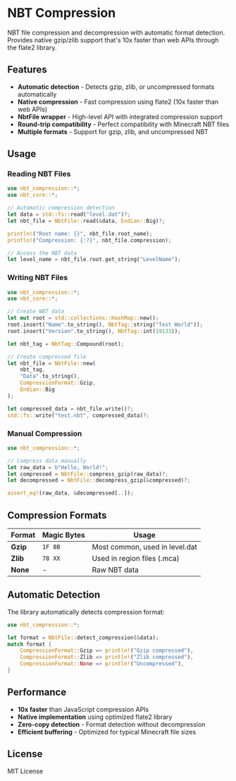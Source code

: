 # NBT Compression

NBT file compression and decompression with automatic format detection. Provides
native gzip/zlib support that's 10x faster than web APIs through the flate2
library.

## Features

- **Automatic detection** - Detects gzip, zlib, or uncompressed formats
  automatically
- **Native compression** - Fast compression using flate2 (10x faster than web
  APIs)
- **NbtFile wrapper** - High-level API with integrated compression support
- **Round-trip compatibility** - Perfect compatibility with Minecraft NBT files
- **Multiple formats** - Support for gzip, zlib, and uncompressed NBT

## Usage

### Reading NBT Files

```rust
use nbt_compression::*;
use nbt_core::*;

// Automatic compression detection
let data = std::fs::read("level.dat")?;
let nbt_file = NbtFile::read(&data, Endian::Big)?;

println!("Root name: {}", nbt_file.root_name);
println!("Compression: {:?}", nbt_file.compression);

// Access the NBT data
let level_name = nbt_file.root.get_string("LevelName");
```

### Writing NBT Files

```rust
use nbt_compression::*;
use nbt_core::*;

// Create NBT data
let mut root = std::collections::HashMap::new();
root.insert("Name".to_string(), NbtTag::string("Test World"));
root.insert("Version".to_string(), NbtTag::int(19133));

let nbt_tag = NbtTag::Compound(root);

// Create compressed file
let nbt_file = NbtFile::new(
    nbt_tag,
    "Data".to_string(),
    CompressionFormat::Gzip,
    Endian::Big
);

let compressed_data = nbt_file.write()?;
std::fs::write("test.nbt", compressed_data)?;
```

### Manual Compression

```rust
use nbt_compression::*;

// Compress data manually
let raw_data = b"Hello, World!";
let compressed = NbtFile::compress_gzip(raw_data)?;
let decompressed = NbtFile::decompress_gzip(&compressed)?;

assert_eq!(raw_data, &decompressed[..]);
```

## Compression Formats

| Format   | Magic Bytes | Usage                          |
| -------- | ----------- | ------------------------------ |
| **Gzip** | `1F 8B`     | Most common, used in level.dat |
| **Zlib** | `78 XX`     | Used in region files (.mca)    |
| **None** | -           | Raw NBT data                   |

## Automatic Detection

The library automatically detects compression format:

```rust
use nbt_compression::*;

let format = NbtFile::detect_compression(&data);
match format {
    CompressionFormat::Gzip => println!("Gzip compressed"),
    CompressionFormat::Zlib => println!("Zlib compressed"), 
    CompressionFormat::None => println!("Uncompressed"),
}
```

## Performance

- **10x faster** than JavaScript compression APIs
- **Native implementation** using optimized flate2 library
- **Zero-copy detection** - Format detection without decompression
- **Efficient buffering** - Optimized for typical Minecraft file sizes

## License

MIT License
